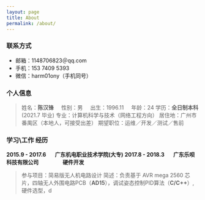 ```yaml
---
layout: page
title: About
permalink: /about/
---
```

### 联系方式
- 邮箱：1148706823＠qq.com
- 手机：153 7409 5393
- 微信：harm01ony（手机同号）

### 个人信息
> 姓名：**陈汉锋** &nbsp; &nbsp; 性别：男 &nbsp; &nbsp; 出生：1996.11 &nbsp; &nbsp; 年龄：24
> 学历：**全日制本科**(2021.7 毕业) 
> 专业：计算机科学与技术（网络工程方向）
> 居住地：广州市番禺区（本地人，可接受出差）
> 期望职位：运维／开发／测试／售前

### 学习\工作 经历
**2015.9 - 2017.6 &nbsp; &nbsp; &nbsp; 广东机电职业技术学院(大专)**
**2017.8 - 2018.3 &nbsp; &nbsp; &nbsp; 广东乐呗科技有限公司 &nbsp; &nbsp; &nbsp; &nbsp; &nbsp; &nbsp; &nbsp; &nbsp; &nbsp; 硬件开发**
> 参与项目：简易版无人机电路设计
> 简述：负责基于 AVR mega 2560 芯片，四轴无人外围电路PCB（**AD15**），调试姿态控制PID算法（**C/C++**）,硬件选型，d

<!--stackedit_data:
eyJoaXN0b3J5IjpbMTExMzM5MTA2MCwxNjI1NjMyNTQ1LC04NT
g5MjE1M119
-->